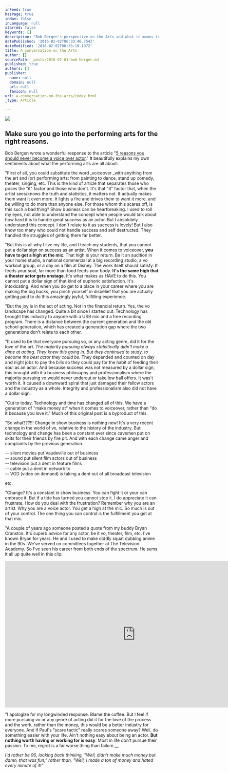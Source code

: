 ```yaml
---
inFeed: true
hasPage: true
inNav: false
inLanguage: null
starred: false
keywords: []
description: "Bob Bergen's perspective on the Arts and what it means to be an artist"
datePublished: '2016-02-02T06:33:46.754Z'
dateModified: '2016-02-02T06:33:19.197Z'
title: A conversation on the Arts
author: []
sourcePath: _posts/2016-02-01-bob-bergen.md
published: true
authors: []
publisher:
  name: null
  domain: null
  url: null
  favicon: null
url: a-conversation-on-the-arts/index.html
_type: Article

---
```

![](https://the-grid-user-content.s3-us-west-2.amazonaws.com/4c92028a-7f1f-4d60-b918-1dffd173db11.png)

## Make sure you go into the performing arts for the right reasons.

Bob Bergen wrote a wonderful response to the article "[5 reasons you should never become a voice over actor][0]." It beautifully explains my own sentiments about what the performing arts are all about:

"First of all, you could substitute the word _voiceover _with anything from the art and (or) performing arts: from painting to dance, stand up comedy, theater, singing, etc. This is the kind of article that separates those who poses the "it" factor and those who don't. It's that "it" factor that, when the artist sees/knows the truth and statistics, it matters not. It actually makes them want it even more. It lights a fire and drives them to want it more. and be willing to do more than anyone else. For those whom this scares off, is this such a bad thing? Show business can be heartbreaking. I used to roll my eyes, not able to understand the concept when people would talk about how hard it is to handle great success as an actor. But I absolutely understand this concept. I don't relate to it as success is lovely! But I also know too many who could not handle success and self destructed. They handled the struggles of getting there far better.

"But this is all why I live my life, and I teach my students, that you cannot put a dollar sign on success as an artist. When it comes to voiceover, **you have to get a high at the mic**. That high is your return. Be it an audition in your home studio, a national commercial at a big recording studio, a vo workout group, or a day on a film at Disney. The work itself should satisfy. It feeds your soul, far more than food feeds your body. **It's the same high that a theater actor gets onstage**. It's what makes us HAVE to do this. You cannot put a dollar sign of that kind of euphoric satisfaction. It's intoxicating. And when you do get to a place in your career where you are making the big bucks, you pinch yourself in disbelief that you are actually getting paid to do this amazingly joyful, fulfilling experience.

"But the joy is in the act of acting. Not in the financial return. Yes, the vo landscape has changed. Quite a bit since I started out. Technology has brought this industry to anyone with a USB mic and a free recording program. There is a distance between the current generation and the old school generation, which has created a generation gap where the two generations don't relate to each other.

"It used to be that everyone pursuing vo, or any acting genre, did it for the love of the art. _The majority pursuing always statistically didn't make a dime at acting. They knew this going in. But they continued to study, to become the best actor they could be._ They depended and counted on day and night jobs to pay the bills so they could pay for the habit of feeding their soul as an actor. And because success was not measured by a dollar sign, this brought with it a business philosophy and professionalism where the majority pursuing vo would never undercut or take low ball offers. It was't worth it. It caused a downward spiral that just damaged their fellow actors and the industry as a whole. Integrity and professionalism also did not have a dollar sign.

"Cut to today. Technology and time has changed all of this. We have a generation of "make money at" when it comes to voiceover, rather than "do it because you love it." Much of this original post is a byproduct of this.

"So what???!!! Change in show business is nothing new! It's a very recent change in the world of vo, relative to the history of the industry. But technology and change has been a constant ever since cavemen put on skits for their friends by fire pit. And with each change came anger and complaints by the previous generation.

-- silent movies put Vaudeville out of business  
-- sound put silent film actors out of business  
-- television put a dent in feature films  
-- cable put a dent in network tv  
-- VOD (video on demand) is taking a dent out of all broadcast television

etc.

"Change? It's a constant in show business. You can fight it or your can embrace it. But if a tide has turned you cannot stop it. I do appreciate it can frustrate. How do you deal with the frustration? Remember why you are an artist. Why you are a voice actor. You get a high at the mic. So much is out of your control. The one thing you can control is the fulfillment you get at that mic.

"A couple of years ago someone posted a quote from my buddy Bryan Cranston. It's superb advice for any actor, be it vo, theater, film, etc. I've known Bryan for years. He and I used to make diddly squat dubbing anime in the 90s. We've served on committees together at The Television Academy. So I've seen his career from both ends of the spectrum. He sums it all up quite well in this clip:

<iframe src="https://cdn.embedly.com/widgets/media.html?src=https%3A%2F%2Fwww.youtube.com%2Fembed%2Fv1WiCGq-PcY%3Ffeature%3Doembed&amp;url=https%3A%2F%2Fwww.youtube.com%2Fwatch%3Fv%3Dv1WiCGq-PcY&amp;image=https%3A%2F%2Fi.ytimg.com%2Fvi%2Fv1WiCGq-PcY%2Fhqdefault.jpg&amp;key=b7d04c9b404c499eba89ee7072e1c4f7&amp;type=text%2Fhtml&amp;schema=youtube" width="854" height="480" scrolling="no" frameborder="0" allowfullscreen="allowfullscreen" style=""></iframe>

"I apologize for my longwinded response. Blame the coffee. But I feel if more pursuing vo or any genre of acting did it for the love of the process and the work, rather than the money, this would be a better industry for everyone. And if Paul's "scare tactic" really scares someone away? Well, do something easier with your life. Ain't nothing easy about being an actor. **But nothing worth having or working for is easy**. Most in life don't pursue their passion. To me, regret is a far worse thing than failure.__

_I'd rather be 90, looking back thinking, "Well, didn't make much money but damn, that was fun," rather than, "Well, I made a ton of money and hated every minute of it!"_

[0]: http://www.nethervoice.com/2015/05/06/5-reasons-why-you-should-never-become-a-voice-over/